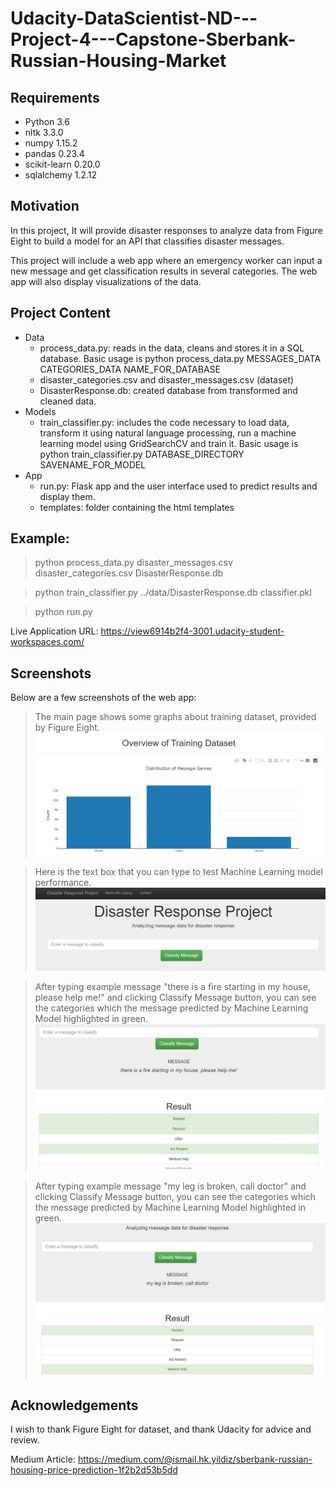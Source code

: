 # Udacity-DataScientist-ND---Project-4---Capstone-Sberbank-Russian-Housing-Market

## Requirements
- Python 3.6
- nltk 3.3.0
- numpy 1.15.2
- pandas 0.23.4
- scikit-learn 0.20.0
- sqlalchemy 1.2.12

## Motivation
In this project, It will provide disaster responses to analyze data from Figure Eight to build a model for an API that classifies disaster messages.

This project will include a web app where an emergency worker can input a new message and get classification results in several categories. The web app will also display visualizations of the data.


## Project Content
- Data
  - process_data.py: reads in the data, cleans and stores it in a SQL database. Basic usage is python process_data.py MESSAGES_DATA CATEGORIES_DATA NAME_FOR_DATABASE
  - disaster_categories.csv and disaster_messages.csv (dataset)
  - DisasterResponse.db: created database from transformed and cleaned data.
- Models
  - train_classifier.py: includes the code necessary to load data, transform it using natural language processing, run a machine learning model using GridSearchCV and train it. Basic usage is python train_classifier.py DATABASE_DIRECTORY SAVENAME_FOR_MODEL
- App
  - run.py: Flask app and the user interface used to predict results and display them.
  - templates: folder containing the html templates

## Example:
> python process_data.py disaster_messages.csv disaster_categories.csv DisasterResponse.db

> python train_classifier.py ../data/DisasterResponse.db classifier.pkl

> python run.py

Live Application URL: https://view6914b2f4-3001.udacity-student-workspaces.com/

## Screenshots
Below are a few screenshots of the web app:


> The main page shows some graphs about training dataset, provided by Figure Eight.
![Alt text](https://github.com/ISMAILHKYILDIZ/Udacity-DataScientist-ND---Project-2---Disaster-Response-Pipeline/blob/master/Web_App_ScreenShot_1.JPG?raw=true "Screenshot1")


> Here is the text box that you can type to test Machine Learning model performance.
![Alt text](https://github.com/ISMAILHKYILDIZ/Udacity-DataScientist-ND---Project-2---Disaster-Response-Pipeline/blob/master/Web_App_ScreenShot_2.JPG?raw=true "Screenshot2")


> After typing example message "there is a fire starting in my house, please help me!" and clicking Classify Message button, you can see the categories which the message predicted by Machine Learning Model highlighted in green.
![Alt text](https://github.com/ISMAILHKYILDIZ/Udacity-DataScientist-ND---Project-2---Disaster-Response-Pipeline/blob/master/Web_App_ScreenShot_3.JPG?raw=true "Screenshot3")


> After typing example message "my leg is broken, call doctor" and clicking Classify Message button, you can see the categories which the message predicted by Machine Learning Model highlighted in green.
![Alt text](https://github.com/ISMAILHKYILDIZ/Udacity-DataScientist-ND---Project-2---Disaster-Response-Pipeline/blob/master/Web_App_ScreenShot_4.JPG?raw=true "Screenshot4")


## Acknowledgements
I wish to thank Figure Eight for dataset, and thank Udacity for advice and review.


Medium Article:
https://medium.com/@ismail.hk.yildiz/sberbank-russian-housing-price-prediction-1f2b2d53b5dd

